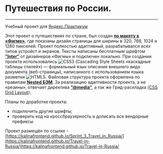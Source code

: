 # Путешествия по России.
------

Учебный проект для [Яндекс.Практикум](https://practicum.yandex.ru/ "Сайт Яндекс.Практикум")

  Этот проект о путешествиях по стране, был создан [**по макету в «Фигме»**](https://www.figma.com/file/5S2WSbEFL6awjVWJ0NWL8Q/Sprint-3_-Russia-_-desktop-mobile?node-id=28503%3A0), где показаны дизайн страницы для ширины в 320, 768, 1024 и 1280 пикселей.
  Проект полностью адаптивный, разрабатывался всех типов устройст и экранов. Тексты написаны бесплатным шрифтом  [**”Inter“**](https://rsms.me/inter/) от дизайнеров «Фигмы» и подключен локально. При создании проекта использовались ![CSS3](https://img.shields.io/badge/css3-%231572B6.svg?style=for-the-badge&logo=css3&logoColor=white) (Cascading Style Sheets «каскадные таблицы стилей») — формальный язык описания внешнего вида документа (веб-страницы), написанного с использованием языка разметки ![HTML5](https://img.shields.io/badge/html5-%23E34F26.svg?style=for-the-badge&logo=html5&logoColor=white). Файловая структура проекта оформлена по правилам [**Nested БЭМ**](https://ru.bem.info/methodology/filestructure/).  За реализацию адаптивности проекта, а не «резины», отвечает директива [**”@media“**](https://developer.mozilla.org/en-US/docs/Web/CSS/@media), а так же Грид-раскладка ([CSS Grid Layout](https://developer.mozilla.org/ru/docs/Web/CSS/CSS_Grid_Layout/Basic_Concepts_of_Grid_Layout)).

Планы по доработке проекта:
* подключить другие шрифты;
* проверить код на кроссбраузерность и дописать все вендорные префиксы.

Проект размещён по ссылке - [https://kalinafrontend.github.io/Sprint_3_Travel_in_Russia/](https://kalinafrontend.github.io/Travel-in-Russia/)https://kalinafrontend.github.io/Travel-in-Russia/
